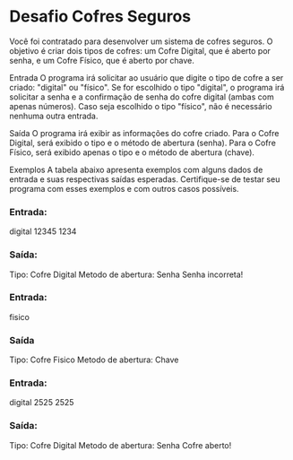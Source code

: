 # Desafio Cofres Seguros


Você foi contratado para desenvolver um sistema de cofres seguros. O objetivo é criar dois tipos de cofres: um Cofre Digital, que é aberto por senha, e um Cofre Físico, que é aberto por chave.

Entrada
O programa irá solicitar ao usuário que digite o tipo de cofre a ser criado: "digital" ou "físico". Se for escolhido o tipo "digital", o programa irá solicitar a senha e a confirmação de senha do cofre digital (ambas com apenas números). Caso seja escolhido o tipo "físico", não é necessário nenhuma outra entrada.

Saída
O programa irá exibir as informações do cofre criado. Para o Cofre Digital, será exibido o tipo e o método de abertura (senha). Para o Cofre Físico, será exibido apenas o tipo e o método de abertura (chave).

Exemplos
A tabela abaixo apresenta exemplos com alguns dados de entrada e suas respectivas saídas esperadas. Certifique-se de testar seu programa com esses exemplos e com outros casos possíveis.


### Entrada:
digital
12345
1234

### Saída:
Tipo: Cofre Digital
Metodo de abertura: Senha
Senha incorreta!

### Entrada:
fisico


### Saída
Tipo: Cofre Fisico
Metodo de abertura: Chave

### Entrada:
digital
2525
2525

### Saída:
Tipo: Cofre Digital
Metodo de abertura: Senha
Cofre aberto!

